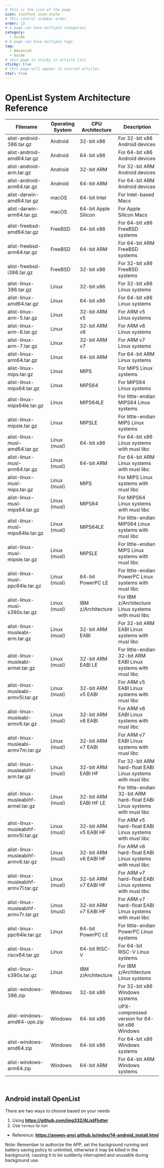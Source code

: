 ```yaml
---
# This is the icon of the page
icon: iconfont icon-state
# This control sidebar order
order: 13
# A page can have multiple categories
category:
  - Guide
# A page can have multiple tags
tag:
  - Advanced
  - Guide
# this page is sticky in article list
sticky: true
# this page will appear in starred articles
star: true
---
```



# OpenList System Architecture Reference

| Filename | Operating System | CPU Architecture | Description |
|----------|------------------|------------------|-------------|
| alist-android-386.tar.gz | Android | 32-bit x86 | For 32-bit x86 Android devices |
| alist-android-amd64.tar.gz | Android | 64-bit x86 | For 64-bit x86 Android devices |
| alist-android-arm.tar.gz | Android | 32-bit ARM | For 32-bit ARM Android devices |
| alist-android-arm64.tar.gz | Android | 64-bit ARM | For 64-bit ARM Android devices |
| alist-darwin-amd64.tar.gz | macOS | 64-bit Intel | For Intel-based Macs |
| alist-darwin-arm64.tar.gz | macOS | 64-bit Apple Silicon | For Apple Silicon Macs |
| alist-freebsd-amd64.tar.gz | FreeBSD | 64-bit x86 | For 64-bit x86 FreeBSD systems |
| alist-freebsd-arm64.tar.gz | FreeBSD | 64-bit ARM | For 64-bit ARM FreeBSD systems |
| alist-freebsd-i386.tar.gz | FreeBSD | 32-bit x86 | For 32-bit x86 FreeBSD systems |
| alist-linux-386.tar.gz | Linux | 32-bit x86 | For 32-bit x86 Linux systems |
| alist-linux-amd64.tar.gz | Linux | 64-bit x86 | For 64-bit x86 Linux systems |
| alist-linux-arm-5.tar.gz | Linux | 32-bit ARM v5 | For ARM v5 Linux systems |
| alist-linux-arm-6.tar.gz | Linux | 32-bit ARM v6 | For ARM v6 Linux systems |
| alist-linux-arm-7.tar.gz | Linux | 32-bit ARM v7 | For ARM v7 Linux systems |
| alist-linux-arm64.tar.gz | Linux | 64-bit ARM | For 64-bit ARM Linux systems |
| alist-linux-mips.tar.gz | Linux | MIPS | For MIPS Linux systems |
| alist-linux-mips64.tar.gz | Linux | MIPS64 | For MIPS64 Linux systems |
| alist-linux-mips64le.tar.gz | Linux | MIPS64LE | For little-endian MIPS64 Linux systems |
| alist-linux-mipsle.tar.gz | Linux | MIPSLE | For little-endian MIPS Linux systems |
| alist-linux-musl-amd64.tar.gz | Linux (musl) | 64-bit x86 | For 64-bit x86 Linux systems with musl libc |
| alist-linux-musl-arm64.tar.gz | Linux (musl) | 64-bit ARM | For 64-bit ARM Linux systems with musl libc |
| alist-linux-musl-mips.tar.gz | Linux (musl) | MIPS | For MIPS Linux systems with musl libc |
| alist-linux-musl-mips64.tar.gz | Linux (musl) | MIPS64 | For MIPS64 Linux systems with musl libc |
| alist-linux-musl-mips64le.tar.gz | Linux (musl) | MIPS64LE | For little-endian MIPS64 Linux systems with musl libc |
| alist-linux-musl-mipsle.tar.gz | Linux (musl) | MIPSLE | For little-endian MIPS Linux systems with musl libc |
| alist-linux-musl-ppc64le.tar.gz | Linux (musl) | 64-bit PowerPC LE | For little-endian PowerPC Linux systems with musl libc |
| alist-linux-musl-s390x.tar.gz | Linux (musl) | IBM z/Architecture | For IBM z/Architecture Linux systems with musl libc |
| alist-linux-musleabi-arm.tar.gz | Linux (musl) | 32-bit ARM EABI | For 32-bit ARM EABI Linux systems with musl libc |
| alist-linux-musleabi-armel.tar.gz | Linux (musl) | 32-bit ARM EABI LE | For little-endian 32-bit ARM EABI Linux systems with musl libc |
| alist-linux-musleabi-armv5l.tar.gz | Linux (musl) | 32-bit ARM v5 EABI | For ARM v5 EABI Linux systems with musl libc |
| alist-linux-musleabi-armv6.tar.gz | Linux (musl) | 32-bit ARM v6 EABI | For ARM v6 EABI Linux systems with musl libc |
| alist-linux-musleabi-armv7m.tar.gz | Linux (musl) | 32-bit ARM v7 EABI | For ARM v7 EABI Linux systems with musl libc |
| alist-linux-musleabihf-arm.tar.gz | Linux (musl) | 32-bit ARM EABI HF | For 32-bit ARM hard-float EABI Linux systems with musl libc |
| alist-linux-musleabihf-armel.tar.gz | Linux (musl) | 32-bit ARM EABI HF LE | For little-endian 32-bit ARM hard-float EABI Linux systems with musl libc |
| alist-linux-musleabihf-armv5l.tar.gz | Linux (musl) | 32-bit ARM v5 EABI HF | For ARM v5 hard-float EABI Linux systems with musl libc |
| alist-linux-musleabihf-armv6.tar.gz | Linux (musl) | 32-bit ARM v6 EABI HF | For ARM v6 hard-float EABI Linux systems with musl libc |
| alist-linux-musleabihf-armv7l.tar.gz | Linux (musl) | 32-bit ARM v7 EABI HF | For ARM v7 hard-float EABI Linux systems with musl libc |
| alist-linux-musleabihf-armv7r.tar.gz | Linux (musl) | 32-bit ARM v7 EABI HF | For ARM v7 hard-float EABI Linux systems with musl libc |
| alist-linux-ppc64le.tar.gz | Linux | 64-bit PowerPC LE | For little-endian PowerPC Linux systems |
| alist-linux-riscv64.tar.gz | Linux | 64-bit RISC-V | For 64-bit RISC-V Linux systems |
| alist-linux-s390x.tar.gz | Linux | IBM z/Architecture | For IBM z/Architecture Linux systems |
| alist-windows-386.zip | Windows | 32-bit x86 | For 32-bit x86 Windows systems |
| alist-windows-amd64-upx.zip | Windows | 64-bit x86 | UPX-compressed version for 64-bit x86 Windows |
| alist-windows-amd64.zip | Windows | 64-bit x86 | For 64-bit x86 Windows systems |
| alist-windows-arm64.zip | Windows | 64-bit ARM | For 64-bit ARM Windows systems |

<br/>



## **Android install OpenList**

There are two ways to choose based on your needs

1. Using **https://github.com/jing332/AListFlutter**
2. Use `termux` to run
- Reference: **https://anwen-anyi.github.io/index/14-android_install.html**

<i class="fa-solid fa-seal-exclamation fa-beat" style="color: #ff0000;"></i> Note: Remember to authorize the APP, set the background running and battery saving policy to unlimited, otherwise it may be killed in the background, causing it to be suddenly interrupted and unusable during background use.
